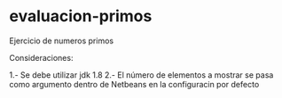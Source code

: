 # evaluacion-primos
Ejercicio de numeros primos

Consideraciones:

1.- Se debe utilizar jdk 1.8
2.- El número de elementos a mostrar se pasa como argumento dentro de Netbeans en la configuracin por defecto
